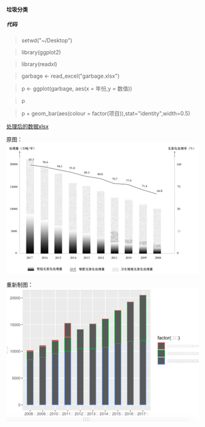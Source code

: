 #### 垃圾分类

##### 代码

> setwd("~/Desktop")

> library(ggplot2)

> library(readxl)

> garbage <- read_excel("garbage.xlsx")

> p <- ggplot(garbage, aes(x = 年份,y = 数值))

> p

> p + geom_bar(aes(colour = factor(项目)),stat="identity",width=0.5)

[处理后的数据xlsx](https://github.com/renee-j/visualization/blob/master/R绘图/garbage.xlsx)

原图：
![原图](https://github.com/renee-j/visualization/blob/master/garbage%20classification/WeChatb77706e407131678dbd9fe659ccd3d0c.png)

重新制图：
![R绘图](https://github.com/renee-j/visualization/blob/master/R绘图/垃圾分类.png)

